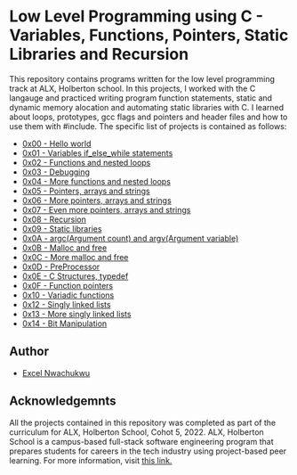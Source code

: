 <h1>Low Level Programming using C - Variables, Functions, Pointers, Static Libraries and Recursion</h1>
</break>


<p>This repository contains programs written for the low level programming track at ALX, Holberton school. In this projects, I worked with the C langauge and practiced writing program function statements, static and dynamic memory alocation and automating static libraries with C. I learned about loops, prototypes, gcc flags and pointers and header files and how to use them with #include. The specific list of projects is contained as follows:</p>

<ul>
  <li><a href="https://github.com/trillionclues/alx-low_level_programming/tree/master/0x00-hello_world">0x00 - Hello world</a></li>
  <li><a href="https://github.com/trillionclues/alx-low_level_programming/tree/master/0x01-variables_if_else_while">0x01 - Variables if_else_while statements</a></li>
  <li><a href="https://github.com/trillionclues/alx-low_level_programming/tree/master/0x02-functions_nested_loops">0x02 - Functions and nested loops</a></li>
  <li><a href="https://github.com/trillionclues/alx-low_level_programming/tree/master/0x03-debugging">0x03 - Debugging</a></li>
  <li><a href="https://github.com/trillionclues/alx-low_level_programming/tree/master/0x04-more_functions_nested_loops">0x04 - More functions and nested loops</a></li>
  <li><a href="https://github.com/trillionclues/alx-low_level_programming/tree/master/0x05-pointers_arrays_strings">0x05 - Pointers, arrays and strings</a></li>
  <li><a href="https://github.com/trillionclues/alx-low_level_programming/tree/master/0x06-pointers_arrays_strings">0x06 - More pointers, arrays and strings</a></li>
  <li><a href="https://github.com/trillionclues/alx-low_level_programming/tree/master/0x07-pointers_arrays_strings">0x07 - Even more pointers, arrays and strings</a></li>
  <li><a href="https://github.com/trillionclues/alx-low_level_programming/tree/master/0x08-recursion">0x08 - Recursion</a></li>
  <li><a href="https://github.com/trillionclues/alx-low_level_programming/tree/master/0x09-static_libraries">0x09 - Static libraries</a></li>
  <li><a href="https://github.com/trillionclues/alx-low_level_programming/tree/master/0x0A-argc_argv">0x0A - argc(Argument count) and argv(Argument variable)</a></li>
  <li><a href="https://github.com/trillionclues/alx-low_level_programming/tree/master/0x0B-malloc_free">0x0B - Malloc and free</a></li>
  <li><a href="https://github.com/trillionclues/alx-low_level_programming/tree/master/0x0C-more_malloc_free">0x0C - More malloc and free</a></li>
  <li><a href="https://github.com/trillionclues/alx-low_level_programming/tree/master/0x0D-preprocessor">0x0D - PreProcessor</a></li>
  <li><a href="https://github.com/trillionclues/alx-low_level_programming/tree/master/0x0E-structures_typedef">0x0E - C Structures, typedef</a></li>
  <li><a href="https://github.com/trillionclues/alx-low_level_programming/tree/master/0x0F-function_pointers">0x0F - Function pointers</a></li>
  <li><a href="https://github.com/trillionclues/alx-low_level_programming/tree/master/0x10-variadic_functions">0x10 - Variadic functions</a></li>
  <li><a href="https://github.com/trillionclues/alx-low_level_programming/tree/master/0x12-singly_linked_lists">0x12 - Singly linked lists</a></li>
  <li><a href="https://github.com/trillionclues/alx-low_level_programming/tree/master/0x13-more_singly_linked_lists">0x13 - More singly linked lists</a></li>
  <li><a href="https://github.com/trillionclues/alx-low_level_programming/tree/master/0x14-bit_manipulation">0x14 - Bit Manipulation</a></li>
</ul>

</break>
<h2>Author</h2>
<ul>
  <li><a href="github.com/trillionclues">Excel Nwachukwu</a></li>
</ul>

</break>

<h2>Acknowledgemnts</h2>
<p>All the projects contained in this repository was completed as part of the curriculum for ALX, Holberton School, Cohot 5, 2022. ALX, Holberton School is a campus-based full-stack software engineering program that prepares students for careers in the tech industry using project-based peer learning. For more information, visit <a href="https://www.holbertonschool.com/">this link.</a></p>

<!-- <h2>Learning Objectives</h2>
<p>Some of the objectives and exercises contained in this Repository are for ALX Holberton School Software Engineering Program and are as follows:</p>

<h3>C -Hello Wold</h3>
<ul>
<li>Why C programming is awesome</li>
<li>What happens when you type gcc main.c</li>
<li>What is an entry point</li>
<li>How to print text using printf, puts and putchar</li>
<li>How to get the size of a specific type using the unary operator sizeof</li>
<li>The official C coding style and how to check your code with betty-style</li>
<li>The official C coding style and how to check your code with betty-style</li>
</ul>

</break>

<h3>C - Variables, if, else, while</h3>
<ul>
<li>Arithmetic operators and how to use them</li>
<li>How to use the if, if ... else statements</li>
<li>How to use comments</li>
<li>How to declare variables of types char, int, unsigned int</li>
<li>How to assign values to variables</li>
<li>How to print the values of variables of type char, int, unsigned int with printf</li>
<li>How to use variables with the while loop</li>
<li>What is the ASCII character set</li>
</ul>

</break>

<h3>C - Functions, nested loops</h3>
<ul>
<h3>C - Functions, nested loops</h3>
<li>What are nested loops and how to use them</li>
<li>What is the difference between a declaration and a definition of a function</li>
<li>What is a prototype</li>
<li>Scope of variables</li>
<li>What are the gcc flags -Wall -Werror -pedantic -Wextra -std=gnu89</li>
<li>What are header files and how to to use them with #include</li>
</ul>

</break>

<h3>C - Debugging</h3>
<ul>
<li>What is debugging</li>
<li>What are some methods of debugging manually</li>
<li>How to read the error messages</li>
</ul>

</break>

<h3>C - More functions, more nested loops</h3>
<ul>
<li>What are nested loops and how to use them</li>
<li>What is a function and how do you use functions</li>
<li>What are the gcc flags -Wall -Werror -pedantic -Wextra -std=gnu89</li>
<li>What are header files and how to to use them with #include</li>
</ul>

</break>

<h3>C - More functions, more nested loops</h3>
<ul>
<li>What are pointers in C and how to use them</li>
<li>What are arrays and how to use them</li>
<li>What are the differences between pointers and arrays</li>
<li>How to use strings and how to manipulate them</li>
<li>Scope of variables</li>
</ul>

</break>

<h3>C - Even more pointers, arrays and strings</h3>
<ul>
<li>What are pointers to pointers and how to use them</li>
<li>What are multidimensional arrays and how to use them</li>
<li>What are the most common C standard library functions to manipulate strings</li>
<li>Two dimensional (2D) arrays in C programming with example</li>
</ul>

</break>

<h3>C - Recursion</h3>
<ul>
<li>What on Earth is Recursion?</li>
<li>How to implement recursion</li>
<li>In what situations you should implement recursion</li>
<li>In what situations you shouldn’t implement recursion</li>
</ul>

</break>

<h3>C - argc, argv</h3>
<ul>
<li>What does argc and argv mean?</li>
<li>How to use arguments passed to your program</li>
<li>What are two prototypes of main that you know of, and in which case do you use one or the other</li>
<li>How to use __attribute__((unused)) or (void) to compile functions with unused variables or parameters</li>
</ul>

</break>

<h3>C - Static libraries</h3>
<ul>
<li>What Is A “C” Library? What Is It Good For?</li>
<li>Creating A Static “C” Library Using “ar” and “ranlib”</li>
<li>Using A “C” Library In A Program</li>
<li>Basic usage of ar, ranlib, nm</li>
</ul>

</break>

<h3>C - malloc, free</h3>
<ul>
<li>What is the difference between automatic and dynamic allocation</li>
<li>What is malloc and free and how to use them</li>
<li>Dynamic memory allocation in C - malloc calloc realloc free</li>
<li>Why and when use malloc</li>
<li>How to use valgrind to check for memory leak</li>
</ul> -->
